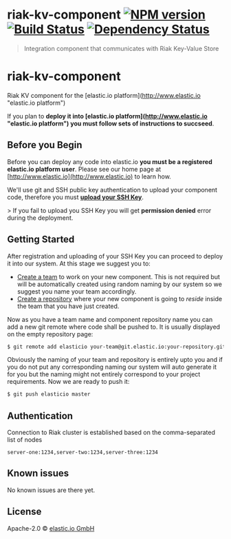 # riak-kv-component [![NPM version][npm-image]][npm-url] [![Build Status][travis-image]][travis-url] [![Dependency Status][daviddm-image]][daviddm-url]
> Integration component that communicates with Riak Key-Value Store

# riak-kv-component
Riak KV component for the [elastic.io platform](http://www.elastic.io &#34;elastic.io platform&#34;)

If you plan to **deploy it into [elastic.io platform](http://www.elastic.io &#34;elastic.io platform&#34;) you must follow sets of instructions to succseed**. 

## Before you Begin

Before you can deploy any code into elastic.io **you must be a registered elastic.io platform user**. Please see our home page at [http://www.elastic.io](http://www.elastic.io) to learn how. 

We&#39;ll use git and SSH public key authentication to upload your component code, therefore you must **[upload your SSH Key](http://docs.elastic.io/docs/ssh-key)**. 

&gt; If you fail to upload you SSH Key you will get **permission denied** error during the deployment.

## Getting Started

After registration and uploading of your SSH Key you can proceed to deploy it into our system. At this stage we suggest you to:
* [Create a team](http://docs.elastic.io/docs/teams) to work on your new component. This is not required but will be automatically created using random naming by our system so we suggest you name your team accordingly.
* [Create a repository](http://docs.elastic.io/docs/component-repositories) where your new component is going to *reside* inside the team that you have just created.

Now as you have a team name and component repository name you can add a new git remote where code shall be pushed to. It is usually displayed on the empty repository page:

```bash
$ git remote add elasticio your-team@git.elastic.io:your-repository.git
```

Obviously the naming of your team and repository is entirely upto you and if you do not put any corresponding naming our system will auto generate it for you but the naming might not entirely correspond to your project requirements.
Now we are ready to push it:

```bash
$ git push elasticio master
```

## Authentication

Connection to Riak cluster is established based on the comma-separated list of nodes

``server-one:1234,server-two:1234,server-three:1234``

## Known issues

No known issues are there yet.


## License

Apache-2.0 © [elastic.io GmbH](https://www.elastic.io)


[npm-image]: https://badge.fury.io/js/riak-kv-component.svg
[npm-url]: https://npmjs.org/package/riak-kv-component
[travis-image]: https://travis-ci.org/elasticio/riak-kv-component.svg?branch=master
[travis-url]: https://travis-ci.org/elasticio/riak-kv-component
[daviddm-image]: https://david-dm.org/elasticio/riak-kv-component.svg?theme=shields.io
[daviddm-url]: https://david-dm.org/elasticio/riak-kv-component
